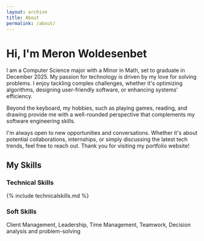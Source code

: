 ```yaml
---
layout: archive
title: About
permalink: /about/
---
```


# Hi, I'm Meron Woldesenbet
I am a Computer Science major with a Minor in Math, set to graduate in December 2025. My passion for technology is driven by my love for solving problems. I enjoy tackling complex challenges, whether it's optimizing algorithms, designing user-friendly software, or enhancing systems' efficiency.

Beyond the keyboard, my hobbies, such as playing games, reading, and drawing provide me with a well-rounded perspective that complements my software engineering skills.

I'm always open to new opportunities and conversations. Whether it's about potential collaborations, internships, or simply discussing the latest tech trends, feel free to reach out.
Thank you for visiting my portfolio website!

## My Skills
### Technical Skills

{% include technicalskills.md %}

### Soft Skills
Client Management, Leadership, Time Management, Teamwork, Decision analysis and problem-solving

